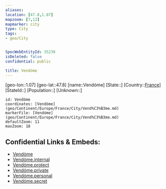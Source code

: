 ```yaml
---
aliases: 
location: [47.8,1.07]
mapzoom: [7,12] 
mapmarker: city 
type: City
tags:
- geo/City


SpocWebEntityId: 35239
isDeleted: false
confidential: public

title: Vendóme
---
```

[geo-lon::1.07]
[geo-lat::47.8]
[name::Vendóme]
[State::]
[Country::[France](geo/Continent/Europe/France.md)]
[StateId::]
[Population::]
[Unknown::]


```leaflet
id: Vendóme
coordinates: [Vendóme](geo/Continent/Europe/France/City/Vend%C3%B3me.md)
markerFile: [Vendóme](geo/Continent/Europe/France/City/Vend%C3%B3me.md)
defaultZoom: 11 
maxZoom: 18
```


## Confidential Links & Embeds: 
- [Vendóme](../../../../../../_public/geo/Continent/Europe/France/City/Vend%C3%B3me.md) 
- [Vendóme.internal](../../../../../../_internal/geo/Continent/Europe/France/City/Vend%C3%B3me.internal.md) 
- [Vendóme.protect](../../../../../../_protect/geo/Continent/Europe/France/City/Vend%C3%B3me.protect.md) 
- [Vendóme.private](../../../../../../_private/geo/Continent/Europe/France/City/Vend%C3%B3me.private.md) 
- [Vendóme.personal](../../../../../../_personal/geo/Continent/Europe/France/City/Vend%C3%B3me.personal.md) 
- [Vendóme.secret](../../../../../../_secret/geo/Continent/Europe/France/City/Vend%C3%B3me.secret.md) 
